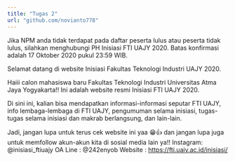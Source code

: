 ```yaml
---
title: "Tugas 2"
url: "github.com/novianto778"
---
```


Jika NPM anda tidak terdapat pada daftar peserta lulus atau peserta tidak lulus, silahkan menghubungi PH Inisiasi FTI UAJY 2020. Batas konfirmasi adalah 17 Oktober 2020 pukul 23:59 WIB.


Selamat datang di website Inisiasi Fakultas Teknologi Industri UAJY 2020.

Haiii calon mahasiswa baru Fakultas Teknologi Industri Universitas Atma Jaya Yogyakarta!! Ini adalah website resmi Inisiasi FTI UAJY 2020.

Di sini ini, kalian bisa mendapatkan informasi-informasi seputar FTI UAJY, info lembaga-lembaga di FTI UAJY, pengumuman selama inisiasi, tugas-tugas selama inisiasi dan makrab berlangsung, dan lain-lain.

Jadi, jangan lupa untuk terus cek website ini yaa 😁👍 dan jangan lupa juga untuk memfollow akun-akun kita di sosial media lain ya!! Instagram: @inisiasi_ftiuajy
OA Line : @242enyob
Website : https://fti.uajy.ac.id/inisiasi/